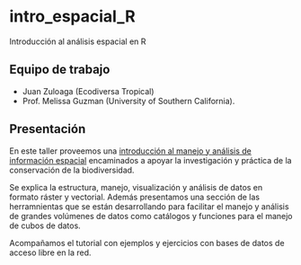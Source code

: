 # intro_espacial_R
Introducción al análisis espacial en R

## Equipo de trabajo
- Juan Zuloaga (Ecodiversa Tropical)
- Prof. Melissa Guzman (University of Southern California).

## Presentación
En este taller proveemos una [introducción al manejo y análisis de información espacial](/intro_spatial/Intro_espacial.html) encaminados a apoyar la investigación y práctica de la conservación de la biodiversidad.

Se explica la estructura, manejo, visualización  y análisis de datos en formato ráster y vectorial. Además presentamos una sección de las herramnientas que se están desarrollando para facilitar el manejo y análisis de grandes volúmenes de datos como catálogos y funciones para el manejo de cubos de datos.

Acompañamos el tutorial con ejemplos y ejercicios con bases de datos de acceso libre en la red.

